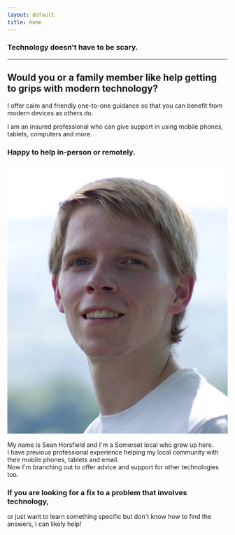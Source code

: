 ```yaml
---
layout: default
title: Home
---
```

### Technology doesn't have to be scary.
---
## Would you or a family member like help getting to grips with modern technology?
I offer calm and friendly one-to-one guidance so that you can benefit from modern devices as others do.

I am an insured professional who can give support in using mobile phones, tablets, computers and more.

### Happy to help in-person or remotely.

<img src="/images/headshot.jpg" class="right-image" alt="Photo of Sean Horsfield, who trades under the name techLocal IT">

My name is Sean Horsfield and I'm a Somerset local who grew up here.  
I have previous professional experience helping my local community with their mobile phones, tablets and email.  
Now I'm branching out to offer advice and support for other technologies too.

### If you are looking for a fix to a problem that involves technology,  
or just want to learn something specific but don't know how to find the answers, I can likely help!